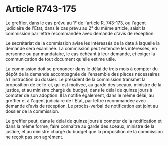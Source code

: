 # Article R743-175

Le greffier, dans le cas prévu au 1° de l'article R. 743-173, ou l'agent judiciaire de l'Etat, dans le cas prévu au 2° du même article, saisit la commission par lettre recommandée avec demande d'avis de réception.

Le secrétariat de la commission avise les intéressés de la date à laquelle la demande sera examinée. La commission peut entendre les intéressés, en personne ou par mandataire, le cas échéant à leur demande, et exiger la communication de tout document qu'elle estime utile.

La commission doit se prononcer dans le délai de trois mois à compter du dépôt de la demande accompagnée de l'ensemble des pièces nécessaires à l'instruction du dossier. Le président de la commission transmet la proposition de celle-ci, qui est motivée, au garde des sceaux, ministre de la justice, et au ministre chargé du budget, dans le délai de quinze jours à compter de son adoption. Il la notifie également, dans le même délai, au greffier et à l'agent judiciaire de l'Etat, par lettre recommandée avec demande d'avis de réception. Le procès-verbal de notification est joint au dossier de la commission.

Le greffier peut, dans le délai de quinze jours à compter de la notification et dans la même forme, faire connaître au garde des sceaux, ministre de la justice, et au ministre chargé du budget que la proposition de la commission ne reçoit pas son agrément.
